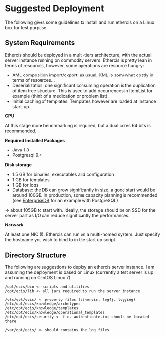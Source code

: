 Suggested Deployment
====================
The following gives some guidelines to install and run ethercis on a Linux box for test purpose.

System Requirements
-------------------
Ethercis should be deployed in a multi-tiers architecture, with the actual server instance running on commodity servers. Ethercis is pretty lean in terms of resources, however, some operations are resource hungry:

- XML composition import/export: as usual, XML is somewhat costly in terms of resources...
- Deserialization: one significant consuming operation is the duplication of item tree structure. This is used to add occurrences in ItemList for example (think of a medication or problem list). 
- Initial caching of templates. Templates however are loaded at instance start-up. 

**CPU**

At this stage more benchmarking is required, but a dual cores 64 bits is recommended.

**Required Installed Packages**

- Java 1.8
- Postgresql 9.4

**Disk storage**

- 1.5 GB for binaries, executables and configuration 
- 1 GB for templates
- 1 GB for logs
- Database: the DB can grow significantly in size, a good start would be around 100GB. In production, some capacity planning is recommended (see [EnterpriseDB](http://www.enterprisedb.com/products/postgres-enterprise-manager) for an example with PostgreSQL)

=> about 105GB to start with. Ideally, the storage should be on SSD for the server part as I/O can reduce significantly the performances.

**Network**

At least one NIC (!). Ethercis can run on a multi-homed system. Just specify the hostname you wish to bind to in the start up script. 

Directory Structure
-------------------
The following are suggestions to deploy an ethercis server instance. I am assuming the deployment is based on Linux (currently a test server is up and running on CentOS Linux 7)
	
	/opt/ecis/bin <- scripts and utilities
	/opt/ecis/lib <- all jars required to run the server instance

	/etc/opt/ecis/ <- property files (ethercis, log4j, logging)
	/etc/opt/ecis/knowledge/archetypes
	/etc/opt/ecis/knowledge/templates
	/etc/opt/ecis/knowledge/operational_templates
	/etc/opt/ecis/security <- f.e. authenticate.ini should be located there

	/var/opt/ecis/ <- should contains the log files
	


